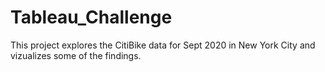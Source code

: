 # Tableau_Challenge
This project explores the CitiBike data for Sept 2020 in New York City and vizualizes some of the findings. 
